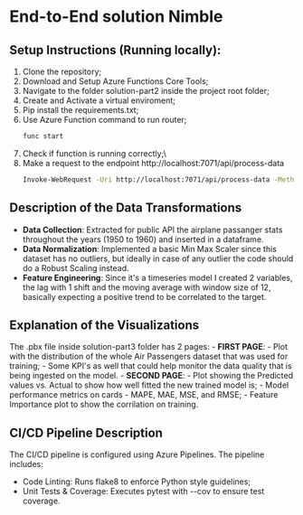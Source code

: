 # End-to-End solution Nimble

## Setup Instructions (Running locally):

1. Clone the repository;
2. Download and Setup Azure Functions Core Tools;
3. Navigate to the folder solution-part2 inside the project root folder;
4. Create and Activate a virtual enviroment;
5. Pip install the requirements.txt;
6. Use Azure Function command to run router;
    ```sh
    func start
    ```
7. Check if function is running correctly;\
8. Make a request to the endpoint http://localhost:7071/api/process-data
    ```sh
    Invoke-WebRequest -Uri http://localhost:7071/api/process-data -Method Post
    ```
## Description of the Data Transformations

- **Data Collection**: Extracted for public API the airplane passanger stats throughout the years (1950 to 1960) and inserted in a dataframe.
- **Data Normalization**: Implemented a basic Min Max Scaler since this dataset has no outliers, but ideally in case of any outlier the code should do a Robust Scaling instead.
- **Feature Engineering**: Since it's a timeseries model I created 2 variables, the lag with 1 shift and the moving average with window size of 12, basically expecting a positive trend to be correlated to the target.

## Explanation of the Visualizations

The .pbx file inside solution-part3 folder has 2 pages:
    - **FIRST PAGE**: 
        - Plot with the distribution of the whole Air Passengers dataset that was used for training;
        - Some KPI's as well that could help monitor the data quality that is being ingested on the model.
    - **SECOND PAGE**: 
        - Plot showing the Predicted values vs. Actual to show how well fitted the new trained model is;
        - Model performance metrics on cards - MAPE, MAE, MSE, and RMSE;
        - Feature Importance plot to show the corrilation on training.

## CI/CD Pipeline Description

The CI/CD pipeline is configured using Azure Pipelines. The pipeline includes:
- Code Linting: Runs flake8 to enforce Python style guidelines;
- Unit Tests & Coverage: Executes pytest with --cov to ensure test coverage.
